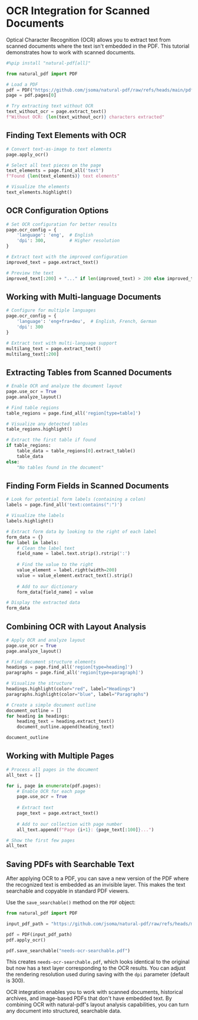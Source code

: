 # OCR Integration for Scanned Documents

Optical Character Recognition (OCR) allows you to extract text from scanned documents where the text isn't embedded in the PDF. This tutorial demonstrates how to work with scanned documents.

```python
#%pip install "natural-pdf[all]"
```

```python
from natural_pdf import PDF

# Load a PDF
pdf = PDF("https://github.com/jsoma/natural-pdf/raw/refs/heads/main/pdfs/needs-ocr.pdf")
page = pdf.pages[0]

# Try extracting text without OCR
text_without_ocr = page.extract_text()
f"Without OCR: {len(text_without_ocr)} characters extracted"
```

## Finding Text Elements with OCR

```python
# Convert text-as-image to text elements
page.apply_ocr()

# Select all text pieces on the page
text_elements = page.find_all('text')
f"Found {len(text_elements)} text elements"

# Visualize the elements
text_elements.highlight()
```

## OCR Configuration Options

```python
# Set OCR configuration for better results
page.ocr_config = {
    'language': 'eng',  # English
    'dpi': 300,         # Higher resolution
}

# Extract text with the improved configuration
improved_text = page.extract_text()

# Preview the text
improved_text[:200] + "..." if len(improved_text) > 200 else improved_text
```

## Working with Multi-language Documents

```python
# Configure for multiple languages
page.ocr_config = {
    'language': 'eng+fra+deu',  # English, French, German
    'dpi': 300
}

# Extract text with multi-language support
multilang_text = page.extract_text()
multilang_text[:200]
```

## Extracting Tables from Scanned Documents

```python
# Enable OCR and analyze the document layout
page.use_ocr = True
page.analyze_layout()

# Find table regions
table_regions = page.find_all('region[type=table]')

# Visualize any detected tables
table_regions.highlight()

# Extract the first table if found
if table_regions:
    table_data = table_regions[0].extract_table()
    table_data
else:
    "No tables found in the document"
```

## Finding Form Fields in Scanned Documents

```python
# Look for potential form labels (containing a colon)
labels = page.find_all('text:contains(":")') 

# Visualize the labels
labels.highlight()

# Extract form data by looking to the right of each label
form_data = {}
for label in labels:
    # Clean the label text
    field_name = label.text.strip().rstrip(':')
    
    # Find the value to the right
    value_element = label.right(width=200)
    value = value_element.extract_text().strip()
    
    # Add to our dictionary
    form_data[field_name] = value

# Display the extracted data
form_data
```

## Combining OCR with Layout Analysis

```python
# Apply OCR and analyze layout
page.use_ocr = True
page.analyze_layout()

# Find document structure elements
headings = page.find_all('region[type=heading]')
paragraphs = page.find_all('region[type=paragraph]')

# Visualize the structure
headings.highlight(color="red", label="Headings")
paragraphs.highlight(color="blue", label="Paragraphs")

# Create a simple document outline
document_outline = []
for heading in headings:
    heading_text = heading.extract_text()
    document_outline.append(heading_text)

document_outline
```

## Working with Multiple Pages

```python
# Process all pages in the document
all_text = []

for i, page in enumerate(pdf.pages):
    # Enable OCR for each page
    page.use_ocr = True
    
    # Extract text
    page_text = page.extract_text()
    
    # Add to our collection with page number
    all_text.append(f"Page {i+1}: {page_text[:100]}...")

# Show the first few pages
all_text
```

## Saving PDFs with Searchable Text

After applying OCR to a PDF, you can save a new version of the PDF where the recognized text is embedded as an invisible layer. This makes the text searchable and copyable in standard PDF viewers.

Use the `save_searchable()` method on the `PDF` object:

```python
from natural_pdf import PDF

input_pdf_path = "https://github.com/jsoma/natural-pdf/raw/refs/heads/main/pdfs/needs-ocr.pdf"

pdf = PDF(input_pdf_path)
pdf.apply_ocr() 

pdf.save_searchable("needs-ocr-searchable.pdf")
```

This creates `needs-ocr-searchable.pdf`, which looks identical to the original but now has a text layer corresponding to the OCR results. You can adjust the rendering resolution used during saving with the `dpi` parameter (default is 300).

OCR integration enables you to work with scanned documents, historical archives, and image-based PDFs that don't have embedded text. By combining OCR with natural-pdf's layout analysis capabilities, you can turn any document into structured, searchable data. 